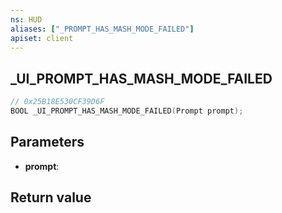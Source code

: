```yaml
---
ns: HUD
aliases: ["_PROMPT_HAS_MASH_MODE_FAILED"]
apiset: client
---
```

## _UI_PROMPT_HAS_MASH_MODE_FAILED

```c
// 0x25B18E530CF39D6F
BOOL _UI_PROMPT_HAS_MASH_MODE_FAILED(Prompt prompt);
```


## Parameters
* **prompt**:

## Return value

